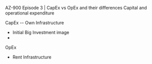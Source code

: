 AZ-900 Episode 3 | CapEx vs OpEx and their differences
Capital and operational expenditure

CapEx -- Own Infrastructure
+ Initial Big Investment
image
+ 

OpEx
+ Rent Infrastructure